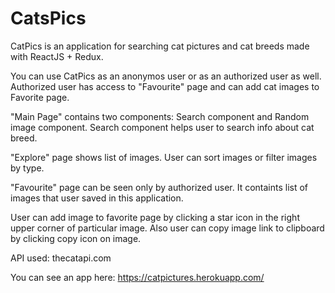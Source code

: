 # CatsPics

CatPics is an application for searching cat pictures and cat breeds made with ReactJS + Redux.

You can use CatPics as an anonymos user or as an authorized user as well. 
Authorized user has access to "Favourite" page and can add cat images to Favorite page.

"Main Page" contains two components: Search component and Random image component.
Search component helps user to search info about cat breed.

"Explore" page shows list of images. User can sort images or filter images by type.

"Favourite" page can be seen only by authorized user. It containts list of images that user saved in this application.

User can add image to favorite page by clicking a star icon in the right upper corner of particular image. Also user can copy image link to clipboard by clicking copy icon on image.

API used: thecatapi.com

You can see an app here: https://catpictures.herokuapp.com/
